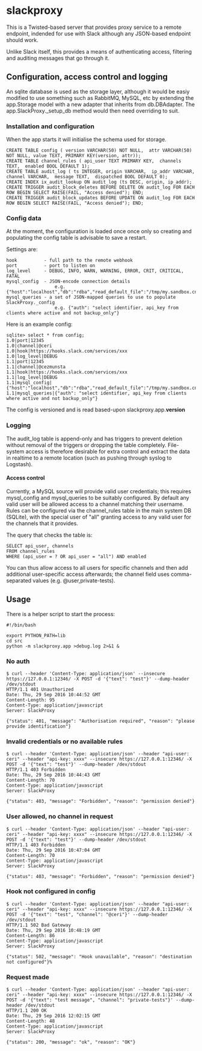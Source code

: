 # slackproxy

This is a Twisted-based server that provides proxy service to a remote endpoint,
indended for use with Slack although any JSON-based endpoint should work.

Unlike Slack itself, this provides a means of authenticating access, filtering
and auditing messages that go through it.

## Configuration, access control and logging

An sqlite database is used as the storage layer, although it would be easiy
modified to use something such as RabbitMQ, MySQL, etc by extending the
app.Storage model with a new adapter that inherits from db.DBAdapter. The
app.SlackProxy._setup_db method would then need overriding to suit.

### Installation and configuration

When the app starts it will initialise the schema used for storage.

```sqlite
CREATE TABLE config ( version VARCHAR(50) NOT NULL,  attr VARCHAR(50) NOT NULL, value TEXT, PRIMARY KEY(version, attr));
CREATE TABLE channel_rules ( api_user TEXT PRIMARY KEY,  channels TEXT,  enabled BOOL DEFAULT 1);
CREATE TABLE audit_log ( ts INTEGER, origin VARCHAR,  ip_addr VARCHAR,  channel VARCHAR,  message TEXT,  dispatched BOOL DEFAULT 0);
CREATE INDEX ix_audit_lookup ON audit_log (ts DESC, origin, ip_addr);
CREATE TRIGGER audit_block_deletes BEFORE DELETE ON audit_log FOR EACH ROW BEGIN SELECT RAISE(FAIL, "Access denied"); END;
CREATE TRIGGER audit_block_updates BEFORE UPDATE ON audit_log FOR EACH ROW BEGIN SELECT RAISE(FAIL, "Access denied"); END;
```

### Config data

At the moment, the configuration is loaded once once only so creating and
populating the config table is advisable to save a restart.

Settings are:
```
hook          - full path to the remote webhook
port          - port to listen on
log_level     - DEBUG, INFO, WARN, WARNING, ERROR, CRIT, CRITICAL, FATAL
mysql_config  - JSON-encode connection details
                  e.g. {"host":"localhost","db":"rdba","read_default_file":"/tmp/my.sandbox.cnf"}
mysql_queries - a set of JSON-mapped queries to use to populate SlackProxy._config
                  e.g. {"auth": "select identifier, api_key from clients where active and not backup_only"}
```

Here is an example config:
```sqlite
sqlite> select * from config;
1.0|port|12345
1.0|channel|@ceri
1.0|hook|https://hooks.slack.com/services/xxx
1.0|log_level|DEBUG
1.1|port|12345
1.1|channel|@cezmunsta
1.1|hook|https://hooks.slack.com/services/xxx
1.1|log_level|DEBUG
1.1|mysql_config|{"host":"localhost","db":"rdba","read_default_file":"/tmp/my.sandbox.cnf"}
1.1|mysql_queries|{"auth": "select identifier, api_key from clients where active and not backup_only"}
```

The config is versioned and is read based-upon slackproxy.app.__version__

### Logging

The audit_log table is append-only and has triggers to prevent deletion without
removal of the triggers or dropping the table completely. File-system access
is therefore desirable for extra control and extract the data in realtime to
a remote location (such as pushing through syslog to Logstash).

#### Access control

Currently, a MySQL source will provide valid user credentials; this requires
mysql_config and mysql_queries to be suitably configured. By default any valid
user will be allowed access to a channel matching their username. Rules can be
configured via the channel_rules table in the main system DB (SQLite), with the
special user of "all" granting access to any valid user for the channels that
it provides.

The query that checks the table is:

```sqlite
SELECT api_user, channels
FROM channel_rules
WHERE (api_user = ? OR api_user = "all") AND enabled
```

You can thus allow access to all users for specific channels and then add
additional user-specific access afterwards; the channel field uses comma-
separated values (e.g. @user,private-tests).


## Usage

There is a helper script to start the process:

```shell
#!/bin/bash

export PYTHON_PATH=lib
cd src
python -m slackproxy.app >debug.log 2>&1 &
```

### No auth
```shell
$ curl --header 'Content-Type: application/json' --insecure https://127.0.0.1:12346/ -X POST -d '{"text": "test"}' --dump-header /dev/stdout
HTTP/1.1 401 Unauthorized
Date: Thu, 29 Sep 2016 10:44:52 GMT
Content-Length: 95
Content-Type: application/javascript
Server: SlackProxy

{"status": 401, "message": "Authorisation required", "reason": "please provide identification"}
```

### Invalid credentials or no available rules
```shell
$ curl --header 'Content-Type: application/json' --header "api-user: ceri" --header "api-key: xxxx" --insecure https://127.0.0.1:12346/ -X POST -d '{"text": "test"}' --dump-header /dev/stdout
HTTP/1.1 403 Forbidden
Date: Thu, 29 Sep 2016 10:44:43 GMT
Content-Length: 70
Content-Type: application/javascript
Server: SlackProxy

{"status": 403, "message": "Forbidden", "reason": "permission denied"}
```

### User allowed, no channel in request
```shell
$ curl --header 'Content-Type: application/json' --header "api-user: ceri" --header "api-key: xxxx" --insecure https://127.0.0.1:12346/ -X POST -d '{"text": "test"}' --dump-header /dev/stdout
HTTP/1.1 403 Forbidden
Date: Thu, 29 Sep 2016 10:47:04 GMT
Content-Length: 70
Content-Type: application/javascript
Server: SlackProxy

{"status": 403, "message": "Forbidden", "reason": "permission denied"}
```

### Hook not configured in config
```shell
$ curl --header 'Content-Type: application/json' --header "api-user: ceri" --header "api-key: xxxx" --insecure https://127.0.0.1:12346/ -X POST -d '{"text": "test", "channel": "@ceri"}' --dump-header /dev/stdout
HTTP/1.1 502 Bad Gateway
Date: Thu, 29 Sep 2016 10:48:19 GMT
Content-Length: 86
Content-Type: application/javascript
Server: SlackProxy

{"status": 502, "message": "Hook unavailable", "reason": "destination not configured"}%
```

### Request made
```shell
$ curl --header 'Content-Type: application/json' --header "api-user: ceri" --header "api-key: xxxx" --insecure https://127.0.0.1:12346/ -X POST -d '{"text": "test message", "channel": "private-tests"}' --dump-header /dev/stdout
HTTP/1.1 200 OK
Date: Thu, 29 Sep 2016 12:02:15 GMT
Content-Length: 48
Content-Type: application/javascript
Server: SlackProxy

{"status": 200, "message": "ok", "reason": "OK"}
```

